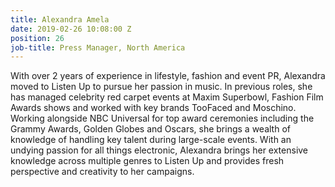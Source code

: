 ```yaml
---
title: Alexandra Amela
date: 2019-02-26 10:08:00 Z
position: 26
job-title: Press Manager, North America
---
```


With over 2 years of experience in lifestyle, fashion and event PR, Alexandra moved to Listen Up to pursue her passion in music. In previous roles, she has managed celebrity red carpet events at Maxim Superbowl, Fashion Film Awards shows and worked with key brands TooFaced and Moschino. Working alongside NBC Universal for top award ceremonies including the Grammy Awards, Golden Globes and Oscars, she brings a wealth of knowledge of handling key talent during large-scale events. With an undying passion for all things electronic, Alexandra brings her extensive knowledge across multiple genres to Listen Up and provides fresh perspective and creativity to her campaigns. 